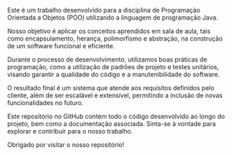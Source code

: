 Este é um trabalho desenvolvido para a disciplina de Programação Orientada a Objetos (POO) utilizando a linguagem de programação Java.

Nosso objetivo é aplicar os conceitos aprendidos em sala de aula, tais como encapsulamento, herança, polimorfismo e abstração, na construção de um software funcional e eficiente.

Durante o processo de desenvolvimento, utilizamos boas práticas de programação, como a utilização de padrões de projeto e testes unitários, visando garantir a qualidade do código e a manutenibilidade do software.

O resultado final é um sistema que atende aos requisitos definidos pelo cliente, além de ser escalável e extensível, permitindo a inclusão de novas funcionalidades no futuro.

Este repositório no GitHub contém todo o código desenvolvido ao longo do projeto, bem como a documentação associada. Sinta-se à vontade para explorar e contribuir para o nosso trabalho.

Obrigado por visitar o nosso repositório!
